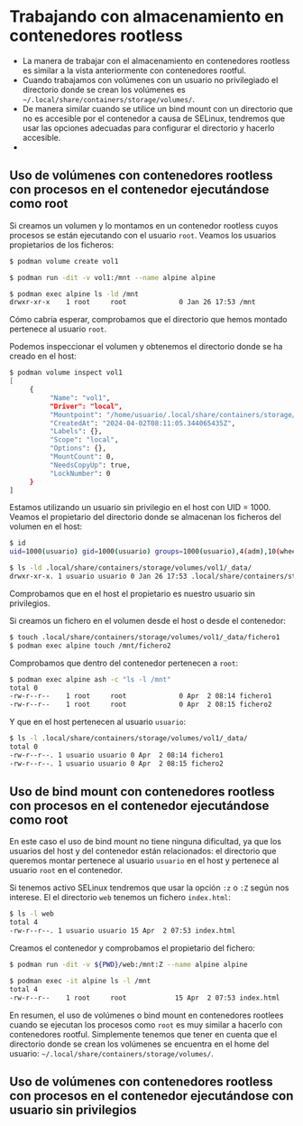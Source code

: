 # Trabajando con almacenamiento en contenedores rootless

* La manera de trabajar con el almacenamiento en contenedores rootless es similar a la vista anteriormente con contenedores rootful.
* Cuando trabajamos con volúmenes con un usuario no privilegiado el directorio donde se crean los volúmenes es `~/.local/share/containers/storage/volumes/`.
* De manera similar cuando se utilice un bind mount con un directorio que no es accesible por el contenedor a causa de SELinux, tendremos que usar las opciones adecuadas para configurar el directorio y hacerlo accesible.
* 

## Uso de volúmenes con contenedores rootless con procesos en el contenedor ejecutándose como root

Si creamos un volumen y lo montamos en un contenedor rootless cuyos procesos se están ejecutando con el usuario `root`. Veamos los usuarios propietarios de los ficheros:

```bash
$ podman volume create vol1

$ podman run -dit -v vol1:/mnt --name alpine alpine

$ podman exec alpine ls -ld /mnt
drwxr-xr-x    1 root     root             0 Jan 26 17:53 /mnt
```

Cómo cabría esperar, comprobamos que el directorio que hemos montado pertenece al usuario `root`.

Podemos inspeccionar el volumen y obtenemos el directorio donde se ha creado en el host:


```bash
$ podman volume inspect vol1
[
     {
          "Name": "vol1",
          "Driver": "local",
          "Mountpoint": "/home/usuario/.local/share/containers/storage/volumes/vol1/_data",
          "CreatedAt": "2024-04-02T08:11:05.344065435Z",
          "Labels": {},
          "Scope": "local",
          "Options": {},
          "MountCount": 0,
          "NeedsCopyUp": true,
          "LockNumber": 0
     }
]
```

Estamos utilizando un usuario sin privilegio en el host con UID = 1000. Veamos el propietario del directorio donde se almacenan los ficheros del volumen en el host:

```bash
$ id
uid=1000(usuario) gid=1000(usuario) groups=1000(usuario),4(adm),10(wheel),190(systemd-journal) context=unconfined_u:unconfined_r:unconfined_t:s0-s0:c0.c1023

$ ls -ld .local/share/containers/storage/volumes/vol1/_data/
drwxr-xr-x. 1 usuario usuario 0 Jan 26 17:53 .local/share/containers/storage/volumes/vol1/_data/
```

Comprobamos que en el host el propietario es nuestro usuario sin privilegios.

Si creamos un fichero en el volumen desde el host o desde el contenedor:

```bash
$ touch .local/share/containers/storage/volumes/vol1/_data/fichero1
$ podman exec alpine touch /mnt/fichero2
```

Comprobamos que dentro del contenedor pertenecen a `root`:

```bash
$ podman exec alpine ash -c "ls -l /mnt"
total 0
-rw-r--r--    1 root     root             0 Apr  2 08:14 fichero1
-rw-r--r--    1 root     root             0 Apr  2 08:15 fichero2
```
Y que en el host pertenecen al usuario `usuario`:

```bash
$ ls -l .local/share/containers/storage/volumes/vol1/_data/
total 0
-rw-r--r--. 1 usuario usuario 0 Apr  2 08:14 fichero1
-rw-r--r--. 1 usuario usuario 0 Apr  2 08:15 fichero2
```

## Uso de bind mount con contenedores rootless con procesos en el contenedor ejecutándose como root

En este caso el uso de bind mount no tiene ninguna dificultad, ya que los usuarios del host y del contenedor están relacionados: el directorio que queremos montar pertenece al usuario `usuario` en el host y pertenece al usuario `root` en el contenedor.

Si tenemos activo SELinux tendremos que usar la opción `:z` o `:Z` según nos interese. El el directorio `web` tenemos un fichero `index.html`:

```bash 
$ ls -l web
total 4
-rw-r--r--. 1 usuario usuario 15 Apr  2 07:53 index.html
```
Creamos el contenedor y comprobamos el propietario del fichero:

```bash
$ podman run -dit -v ${PWD}/web:/mnt:Z --name alpine alpine

$ podman exec -it alpine ls -l /mnt
total 4
-rw-r--r--    1 root     root            15 Apr  2 07:53 index.html
```

En resumen, el uso de volúmenes o bind mount en contenedores rootlees cuando se ejecutan los procesos como `root` es muy similar a hacerlo con contenedores rootful. Simplemente tenemos que tener en cuenta que el directorio donde se crean los volúmenes se encuentra en el home del usuario: `~/.local/share/containers/storage/volumes/`.

##  Uso de volúmenes con contenedores rootless con procesos en el contenedor ejecutándose con usuario sin privilegios

